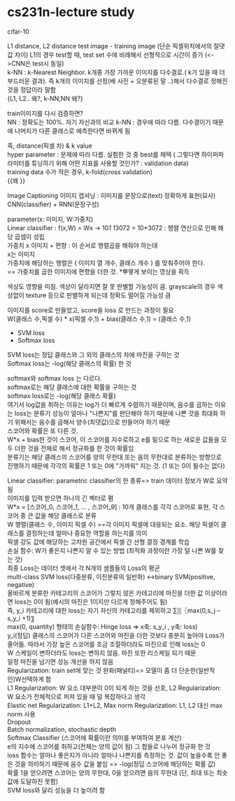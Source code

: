 # cs231n-lecture study

cifar-10

L1 distance, L2 distance 
test image - training image (단순 픽셀위치에서의 절댓값 차이)  L1의 경우 test할 때, test set 수에 비례해서 선형적으로 시간이 증가  (<->CNN은 test시 동일)  
k-NN : k-Nearest Neighbor. k개중 가장 가까운 이미지를 다수결로.( k가 있을 때 더 부드러운 결과). 즉 k개의 이미지를 선정(배 사진 + 오분류된 말 ..)해서 다수결로 정해진 것을 정답이라 말함  
{L1, L2.. 왜?, k-NN,NN 왜?}

train이미지를 다시 검증하면?  
NN :  정확도는 100%. 자기 자신과의 비교
k-NN : 경우에 따라 다름. 다수결이기 때문에 나머지가 다른 클래스로 예측한다면 바뀌게 됨

즉, distance(픽셀 차) & k value  
hyper parameter : 문제에 따라 다름. 실험한 것 중 best를 채택 ( 그렇다면 하이퍼파라미터를 튜닝하기 위해 어떤 지표를 사용할 것인가? : validation data)  
training data 수가 적은 경우, k-fold(cross  validation)  
{{왜 }}

Image Captioning 이미지 캡셔닝 : 이미지를 문장으로(text) 정확하게 표현(묘사) CNN(classifier) + RNN(문장구성)

parameter(x: 이미지, W:가중치)  
Linear classifier : f(x,W) = Wx -> 10*1 1*3072 = 10*3072  : 행렬 연산으로 인해 해당 곱셈이 성립  
가중치 x 이미지 + 편향 : 이 순서로 행렬곱을 해줘야 하는데  
x는 이미지  
가중치에 해당하는 행렬은 ( 이미지 열 개수, 클래스 개수 ) 를 맞춰주어야 한다.  
== 가중치를 곱한 이미지에 편향을 더한 것. *뿌옇게 보이는 영상을 획득  

색상도 영향을 미침. 색상이 달라지면 잘 못 판별할 가능성이 큼. grayscale의 경우 색상없이 texture 등으로 판별하게 되는데 정확도 떨어질 가능성 큼  

이미지를 score로 만들었고, score을 loss 로 만드는 과정이 필요  
W(클래스 수,픽셀 수) * x(픽셀 수,1) + bias(클래스 수,1) = (클래스 수,1)  

- SVM loss  
- Softmax loss  

SVM loss는 정답 클래스와 그 외의 클래스의 차에 마진을 구하는 것  
Softmax loss는 -log(해당 클래스의 확률) 한 것

softmax와 softmax loss 는 다르다.  
softmax로는 해당 클래스에 대한 확률을 구하는 것  
softmax loss로는 -log(해당 클래스 확률)  
여기서 log값을 취하는 이유는 log가 더 빠르게 수렴하기 때문이며, 음수를 곱하는 이유는 loss는 분류기 성능이 얼마나 "나쁜지"를 판단해야 하기 때문에 나쁜 것을 최대화 하기 위해서는 음수를 곱해서 양수(최댓값)으로 만들어야 하기 때문  
스코어와 확률은 또 다른 것.  
W*x + bias한 것이 스코어, 이 스코어를 지수로하고 e를 밑으로 하는 새로운 값들을 모두 더한 것을 전체로 해서 정규화를 한 것이 확률임  
분류기는 해당 클래스의 스코어를 양의 무한대 또는 음의 무한대로 분류하는 방향으로 진행하기 때문에 각각의 확률은 1 또는 0에 "가까워" 지는 것. (1 또는 0이 될수는 없다)  

Linear classifier: parametric classifier의 한 종류=> train 데이터 정보가 W로 요약됨  
	이미지를 입력 받으면 하나의 긴 벡터로 폄  
	W*x = [스코어_0, 스코어_1,  …  , 스코어_9] : 10개 클래스를 각각 스코어로 표현, 각 스코어 중 큰 값을 해당 클래스로 분류  
	W 행렬(클래스 수, 이미지 픽셀 수) ==각 이미지 픽셀에 대응되는 요소. 해당 픽셀이 클래스를 결정하는데 얼마나 중요한 역할을 하는지를 의미  
	픽셀 강도 값에 해당하는 고차원 공간에서 픽셀 간 선형 결정 경계를 학습  
손실 함수: W가 좋은지 나쁜지 알 수 있는 방법 (최적화 과정이란 가장 덜 나쁜 W를 찾는 것)  
	최종 Loss는 데이터 셋에서 각 N개의 샘플들의 Loss의 평균  
	multi-class SVM loss(다중분류, 이진분류의 일반화) <->binary SVM(positive, negative)  
	올바르게 분류한 카테고리의 스코어가 그렇지 않은 카테고리에 마진을 더한 값 이상이라면 loss는 0이 됨(예시의 마진은 1이지만 다르게 정해주어도 됨)  
	즉, y_i 카테고리에 대한 loss는 자기 자신의 카테고리를 제외하고 ∑▒〖max(0,s_j – s_y_i +1)〗   
	max(0, quantity) 형태의 손실함수: Hinge loss => x축: s_y_i , y축: loss)  
	y_i(정답) 클래스의 스코어가 다른 스코어와 마진을 더한 것보다 충분히 높아야 Loss가 줄어듦. 따라서 가장 높은 스코어를 조금 조절하더라도 마진으로 인해 loss는 0  
	W 스케일이 변하더라도 loss는 변하지 않음. 마진 또한 리스케일 되기 때문  
	일정 마진을 넘기면 성능 개선을 하지 않음  
Regularization: train set에 맞는 것 완화(패널티)=> 모델이 좀 더 단순한(일반적인)W선택하게 함  
	L1 Regularization: W 요소 대부분이 0이 되게 하는 것을 선호, L2 Regularization: W 요소가 전체적으로 퍼져 있을 때 덜 복잡하다고 생각  
	Elastic net Regularization: L1+L2, Max norm Regularization: L1, L2 대신 max norm 사용  
	Dropout  
	Batch normalization, stochastic depth  
	Softmax Classifier (스코어에 확률이란 의미를 부여하여 분포 계산)  
	e의 지수에 스코어를 취하고(전체는 양의 값이 됨) 그 합들로 나누어 정규화 한 것  
	loss 함수는 얼마나 좋은지가 아니라 얼마나 나쁜지를 측정하는 것. 값이 높을수록 안 좋은 것을 의미하기 때문에 음수 값을 붙임 => -log(정답 스코어에 해당하는 확률 값)  
	확률 1을 얻으려면 스코어는 양의 무한대, 0을 얻으려면 음의 무한대 (단, 최대 또는 최솟값에 도달하진 못함)  
	SVM loss와 달리 성능을 더 높이려 함  
